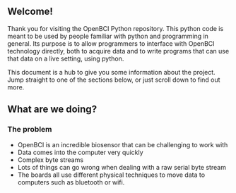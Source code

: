## Welcome!

Thank you for visiting the OpenBCI Python repository. This python code is meant to be used by people familiar with python and programming in general. Its purpose is to allow programmers to interface with
OpenBCI technology directly, both to acquire data and to write programs that can use that data on a live setting, using python.

This document is a hub to give you some information about the project. Jump straight to one of the sections below, or just scroll down to find out more.

## What are we doing?

### The problem
* OpenBCI is an incredible biosensor that can be challenging to work with
* Data comes into the computer very quickly
* Complex byte streams
* Lots of things can go wrong when dealing with a raw serial byte stream
* The boards all use different physical techniques to move data to computers such as bluetooth or wifi.

